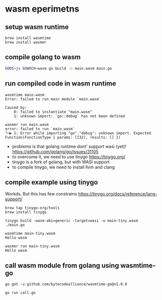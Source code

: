 # wasm eperimetns

## setup wasm runtime
```
brew install wasmtime
brew install wasmer
```


## compile golang to wasm
```bash
GOOS=js GOARCH=wasm go build -o main.wasm main.go
```

## run compiled code in wasm runtime
```
wasmtime main.wasm
Error: failed to run main module `main.wasm`

Caused by:
    0: failed to instantiate "main.wasm"
    1: unknown import: `go::debug` has not been defined
```

```
wasmer run main.wasm
error: failed to run `main.wasm`
╰─▶ 1: Error while importing "go"."debug": unknown import. Expected Function(FunctionType { params: [I32], results: [] })

```


-  problems is that golang runtime dont' support wasi (yet)! https://github.com/golang/go/issues/31105
-  to overcome it, we need to use tinygo https://tinygo.org/
- tinygo is a fork of golang, but with WASI support
- to compile tinygo, we need to install llvm and clang


## compile example using tinygo
Workds. But this has few constrains https://tinygo.org/docs/reference/lang-support/
```
brew tap tinygo-org/tools
brew install tinygo
```

```
tinygo build -wasm-abi=generic -target=wasi -o main-tiny.wasm  ./main.go
```

```
wasmtime main-tiny.wasm                                                 
Hello wasm
```

```
wasmer run main-tiny.wasm 
Hello wasm
```

## call wasm module from golang using wasmtime-go
```
go get -u github.com/bytecodealliance/wasmtime-go@v1.0.0

go run call.go
```